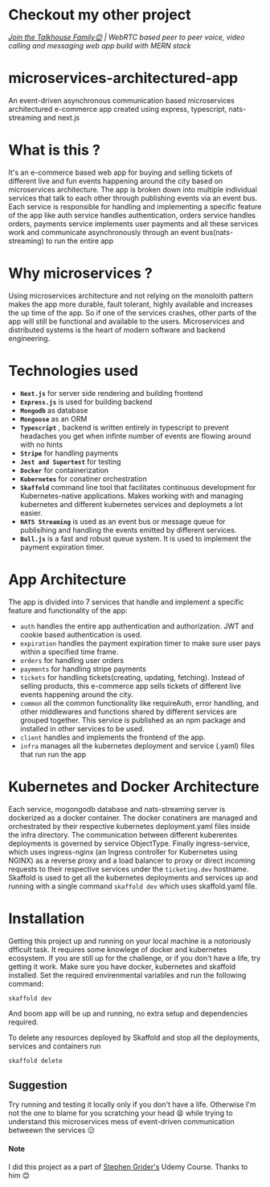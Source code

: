 
# Checkout my other project

*[Join the Talkhouse Family😊](https://github.com/saalikmubeen/talkhouse) | WebRTC based peer to peer voice, video calling and messaging web app build with MERN stack*


# microservices-architectured-app
An event-driven asynchronous communication based microservices architectured e-commerce app created using express, typescript, nats-streaming and next.js

# What is this ?

It's an e-commerce based web app for buying and selling tickets of different live and fun events happening around the city based on microservices architecture. The app is broken down into multiple individual services that talk to each other through publishing events via an event bus. Each service is responsible for handling and implementing a specific feature of the app like auth service handles authentication, orders service handles orders, payments service implements user payments and all these services work and communicate asynchronously through an event bus(nats-streaming) to run the entire app

# Why microservices ?

Using microservices architecture and not relying on the monoloith pattern makes the app more durable, fault tolerant, highly available and increases the up time of the app. So if one of the services crashes, other parts of the app will still be functional and available to the users. Microservices and distributed systems is the heart of modern software and backend engineering.


# Technologies used

- **`Next.js`** for server side rendering and building frontend
- **`Express.js`** is used for building backend
- **`Mongodb`** as database
- **`Mongoose`** as an ORM
- **`Typescript`** , backend is written entirely in typescript to prevent headaches you get when infinte number of events are flowing around with no hints
- **`Stripe`** for handling payments
- **`Jest and Supertest`** for testing 
- **`Docker`** for containerization
- **`Kubernetes`** for conatiner orchestration
- **`Skaffold`** command line tool that facilitates continuous development for Kubernetes-native applications. Makes working with and managing kubernetes 
                  and different kubernetes services and deploymets a lot easier.
- **`NATS Streaming`** is used as an event bus or message queue for publisihing and handling the events emitted by different services.
- **`Bull.js`** is a fast and robust queue system. It is used to implement the payment expiration timer.


# App Architecture

The app is divided into 7 services that handle and implement a specific feature and functionality of the app:

- `auth` handles the entire app authentication and authorization. JWT and cookie based authentication is used.
- `expiration` handles the payment expiration timer to make sure user pays within a specified time frame. 
- `orders` for handling user orders
- `payments` for handling stripe payments
- `tickets` for handling tickets(creating, updating, fetching). Instead of selling products, this e-commerce app sells tickets of different live events happening                    around the city.
- `common` all the common functionality like requireAuth, error handling, and other middlewares and functions shared by different services are grouped together. 
            This service is published as an npm package and installed in other services to be used. 
- `client` handles and implements the frontend of the app.
- `infra`  manages all the kubernetes deployment and service (.yaml) files that run run the app


# Kubernetes and Docker Architecture

Each service, mogongodb database and nats-streaming server is dockerized as a docker container. The docker conatiners are managed and orchestrated by their respective kubernetes deployment.yaml files inside the infra directory. The communication between different kuberentes deployments is governed by service ObjectType.
Finally ingress-service, which uses ingress-nginx (an Ingress controller for Kubernetes using NGINX) as a reverse proxy and a load balancer to proxy or direct incoming requests to their respective services under the `ticketing.dev` hostname. Skaffold is used to get all the kubernetes deployments and services up and running with a single command  `skaffold dev` which uses skaffold.yaml file. 

#  Installation 

Getting this project up and running on your local machine is a notoriously dfficult task. It requires some knowlege of docker and kubernetes ecosystem. If you 
are still up for the challenge, or if you don't have a life, try getting it work. Make sure you have docker, kubernetes and skaffold installed. Set the required envirenmental variables and run the following command:

```
skaffold dev
```

And boom app will be up and running, no extra setup and dependencies required.

To delete any resources deployed by Skaffold and stop all the deployments, services and containers run 

```
skaffold delete
```

## Suggestion 

Try running and testing it locally only if you don't have a life. Otherwise I'm not the one to blame for you scratching your head 😫
while trying to understand this microservices mess of event-driven communication betweewn the services 😑



#### Note 

I did this project as a part of [Stephen Grider's](https://github.com/StephenGrider) Udemy Course. Thanks to him 😊

